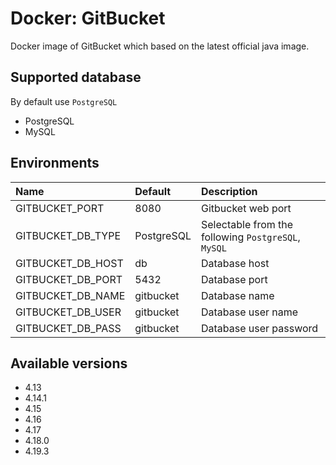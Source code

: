 # Docker: GitBucket

Docker image of GitBucket which based on the latest official java image.

## Supported database
By default use `PostgreSQL`

- PostgreSQL
- MySQL

## Environments

|Name|Default|Description|
|:---|:------|:----------|
|GITBUCKET_PORT|8080|Gitbucket web port|
|GITBUCKET_DB_TYPE|PostgreSQL|Selectable from the following `PostgreSQL`, `MySQL`|
|GITBUCKET_DB_HOST|db|Database host|
|GITBUCKET_DB_PORT|5432|Database port|
|GITBUCKET_DB_NAME|gitbucket|Database name|
|GITBUCKET_DB_USER|gitbucket|Database user name|
|GITBUCKET_DB_PASS|gitbucket|Database user password|

## Available versions
- 4.13
- 4.14.1
- 4.15
- 4.16
- 4.17
- 4.18.0
- 4.19.3
